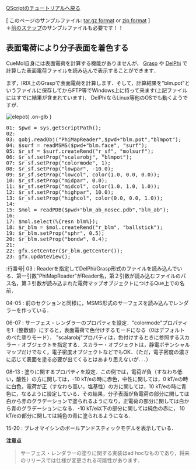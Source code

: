 [QScriptのチュートリアルへ戻る](../../../Documents/QScriptのチュートリアル/)



[
このページのサンプルファイル:
[tar.gz format](http://prdownloads.sourceforge.net/cuemol/qscript-tutorial-elepot1.tar.gz?download) or
[zip format](http://prdownloads.sourceforge.net/cuemol/qscript-tutorial-elepot1.zip?download)
]<br />
＋[前のステップ](../../../Documents/QScriptのチュートリアル/StepA4)のサンプルファイルも必要です！！

## 表面電荷により分子表面を着色する

CueMol自身には表面電荷を計算する機能がありませんが，
[Grasp](http://honiglab.cpmc.columbia.edu/grasp/)
や
[DelPhi](http://trantor.bioc.columbia.edu/delphi/)
で計算した表面電荷ファイルを読み込んで表示することができます．

まず，IRIX上のGraspで表面電荷を計算します．そして，計算結果を"blm.pot"というファイルに保存してからFTP等でWindows上に持って来ます(上記ファイルにはすでに結果が含まれています)． 
DelPhiならLinux等他のOSでも動くようですが．


![elepot](../../../assets/images/Documents/QScriptのチュートリアル/StepA5/elepot.png){ .on-glb }


<pre>
01: $pwd = sys.getScriptPath();
02: 
03: qobj.readObj("PhiMapReader",$pwd+"blm.pot","blmpot");
04: $surf = readMSMS($pwd+"blm.face", "surf");
05: $r_sf = $surf.createRend("r_sf", "molsurf");
06: $r_sf.setProp("scalarobj", "blmpot");
07: $r_sf.setProp("colormode", 1);
08: $r_sf.setProp("lowpar", -10.0);
09: $r_sf.setProp("lowcol", color(1.0, 0.0, 0.0));
10: $r_sf.setProp("midpar", 0.0);
11: $r_sf.setProp("midcol", color(1.0, 1.0, 1.0));
12: $r_sf.setProp("highpar", 10.0);
13: $r_sf.setProp("highcol", color(0.0, 0.0, 1.0));
14: 
15: $mol = readPDB($pwd+"blm_ab_nosec.pdb","blm_ab");
16: 
17: $mol.select(%{resn blm%});
18: $r_blm = $mol.createRend("r_blm", "ballstick");
19: $r_blm.setProp("sphr", 0.5);
20: $r_blm.setProp("bondw", 0.4);
21: 
22: gfx.setCenter($r_blm.getCenter());
23: gfx.updateView();
</pre>

:行番号|
03
:   Readerを指定してDelPhi/Grasp形式のファイルを読み込んでいる．第一引数"PhiMapReader"がReader名，第２引数が読み込むファイルのパス名，第３引数が読み込まれた電荷マップオブジェクトにつけるQue上での名前． 

04-05
:   前のセクションと同様に，MSMS形式のサーフェスを読み込んでレンダラーを作っている． 

06-07
:   サーフェス・レンダラーのプロパティを設定．"colormode"プロパティを1（整数値）にすると，表面電荷で色付けするモードになる（0はデフォルトのべた塗りモード）． "scalarobj"プロパティは，色付けするときに参照するスカラー・オブジェクトを指定する．スカラー・オブジェクトは，静電ポテンシャルマップだけでなく，電子密度オブジェクトなどでもOK．（ただ，電子密度の濃さに応じて表面を塗る必要が出てくるとはあまり思えないが．．．）  

08-13
:   塗りに関するプロパティを設定．この例では，電荷が負（すなわち低い，酸性）の方に関しては，-10 kT/eの時に赤色，中性に関しては，0 kT/eの時に白色，電荷が正（すなわち高い，塩基性）の方に関しては，10 kT/eの時に青色に，なるように設定している．その結果，分子表面が負電荷の部分に関しては白から赤のグラデーションで塗られるようになり，正電荷の部分に関しては白から青のグラデーションになる．-10 kT/e以下の部分に関しては純色の赤に， 10 kT/eの部分に関しては純色の青に塗られるようになる． 

15-20
:   ブレオマイシンのボールアンドスティックモデルを表示している． 


**注意点**

>サーフェス・レンダラーの塗りに関する実装はad hocなものであり，将来のリリースでは仕様が変更される可能性があります．